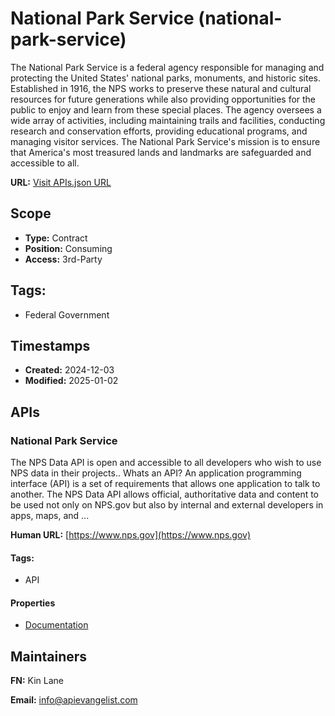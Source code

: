 # National Park Service (national-park-service)
The National Park Service is a federal agency responsible for managing and protecting the United States' national parks, monuments, and historic sites. Established in 1916, the NPS works to preserve these natural and cultural resources for future generations while also providing opportunities for the public to enjoy and learn from these special places. The agency oversees a wide array of activities, including maintaining trails and facilities, conducting research and conservation efforts, providing educational programs, and managing visitor services. The National Park Service's mission is to ensure that America's most treasured lands and landmarks are safeguarded and accessible to all.

**URL:** [Visit APIs.json URL](
https://raw.githubusercontent.com/api-evangelist/national-park-service/refs/heads/main/apis.yml)

## Scope

- **Type:** Contract 
- **Position:** Consuming 
- **Access:** 3rd-Party 

## Tags:

 - Federal Government

## Timestamps

- **Created:** 2024-12-03 
- **Modified:** 2025-01-02 

## APIs

### National Park Service

The NPS Data API is open and accessible to all developers who wish to use
NPS data in their projects.. Whats an API? An application programming
interface (API) is a set of requirements that allows one application to
talk to another. The NPS Data API allows official, authoritative data and
content to be used not only on NPS.gov but also by internal and external
developers in apps, maps, and ...

**Human URL:** [https://www.nps.gov](https://www.nps.gov)


#### Tags:

 - API

#### Properties

- [Documentation](https://www.nps.gov)

## Maintainers

**FN:** Kin Lane

**Email:** info@apievangelist.com

